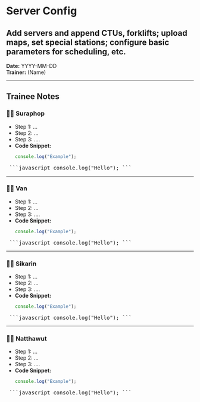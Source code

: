 # Server Config
## Add servers and append CTUs, forklifts; upload maps, set special stations; configure basic parameters for scheduling, etc.

**Date:** YYYY-MM-DD  
**Trainer:** (Name)

---

## Trainee Notes

### 🧑‍💻 Suraphop
- Step 1: ...
- Step 2: ...
- Step 3: ....
- **Code Snippet:**
  ```javascript
  console.log("Example");
  ```
<pre> ```javascript console.log("Hello"); ``` </pre>

  



---

### 🧑‍💻 Van
- Step 1: ...
- Step 2: ...
- Step 3: ....
- **Code Snippet:**
  ```javascript
  console.log("Example");
  ```
<pre> ```javascript console.log("Hello"); ``` </pre>

---

### 🧑‍💻 Sikarin
- Step 1: ...
- Step 2: ...
- Step 3: ....
- **Code Snippet:**
  ```javascript
  console.log("Example");
  ```
<pre> ```javascript console.log("Hello"); ``` </pre>

---

### 🧑‍💻 Natthawut
- Step 1: ...
- Step 2: ...
- Step 3: ....
- **Code Snippet:**
  ```javascript
  console.log("Example");
  ```
<pre> ```javascript console.log("Hello"); ``` </pre>

